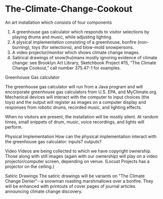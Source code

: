# The-Climate-Change-Cookout

An art installation which consists of four components
  1) A greenhouse gas calculator which responds to visitor selections by playing drums and music, while adjusting lighting.
  2) A plysical implementation consisting of a greenhouse, bonfire (non-burning), toys (for selections), and blow-mold snowpersons.
  3) A video projector/monitor which shows climate change images.
  4) Satirical drawings of snow(hu)mans mostly ignoring evidence of climate change:  see Brooklyn Art Library, Sketchbook Project #15, “The Climate Change Cookout,” call number 375.47-1 for examples.


Greenhouse Gas calculator

The greenhouse gas calculator will run from a Java program and will encorporate greenhouse gas calculators from U.S. EPA, and MyClimate.org.  Mechanical devices will interact with the computer to input choices (the toys) and the output will register as images on a computer display and responses from robotic drums, recorded music, and lighting effects.

When no visitors are present, the installation will be mostly silent.  At random times, small snippets of drum, music, voice recordings, and lights will perform.


Physical Implementation
How can the physical implementation interact with the greenhouse gas calculator:  inputs?  outputs?

Video
Videos are being collected to which we have copyright ownership.  Those along with still images (again with our ownership) will play on a video projector/computer screen, depending on venue.  (Locust Projects has a projector on the ceiling.) 

Satiric Drawings
The satiric drawings will be variants on "The Climate Change Denier"--a snowman roasting marshmallows over a bonfire.  They will be enhanced with printouts of cover pages of journal articles announcing climate change discovery.
